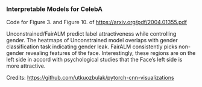 ### Interpretable Models for CelebA

Code for Figure 3. and Figure 10. of https://arxiv.org/pdf/2004.01355.pdf

Unconstrained/FairALM predict label attractiveness while controlling gender. The heatmaps of Unconstrained model overlaps with gender classification task indicating gender leak. FairALM consistently picks non-gender revealing features of the face. Interestingly, these regions are on the left side in accord with psychological studies that the Face’s left side is more attractive.

Credits: https://github.com/utkuozbulak/pytorch-cnn-visualizations 
